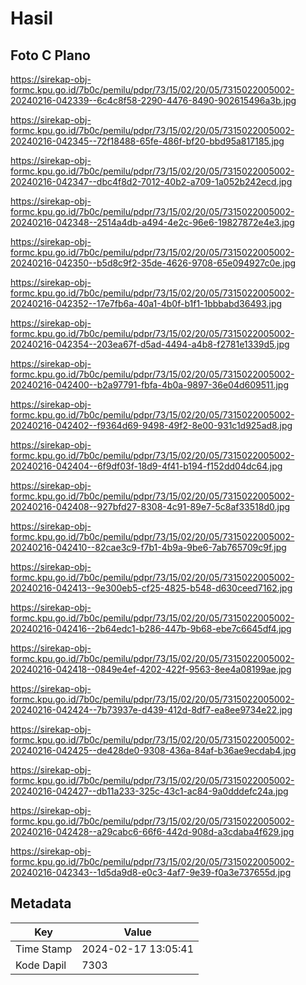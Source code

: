 # Hasil

## Foto C Plano

https://sirekap-obj-formc.kpu.go.id/7b0c/pemilu/pdpr/73/15/02/20/05/7315022005002-20240216-042339--6c4c8f58-2290-4476-8490-902615496a3b.jpg

https://sirekap-obj-formc.kpu.go.id/7b0c/pemilu/pdpr/73/15/02/20/05/7315022005002-20240216-042345--72f18488-65fe-486f-bf20-bbd95a817185.jpg

https://sirekap-obj-formc.kpu.go.id/7b0c/pemilu/pdpr/73/15/02/20/05/7315022005002-20240216-042347--dbc4f8d2-7012-40b2-a709-1a052b242ecd.jpg

https://sirekap-obj-formc.kpu.go.id/7b0c/pemilu/pdpr/73/15/02/20/05/7315022005002-20240216-042348--2514a4db-a494-4e2c-96e6-19827872e4e3.jpg

https://sirekap-obj-formc.kpu.go.id/7b0c/pemilu/pdpr/73/15/02/20/05/7315022005002-20240216-042350--b5d8c9f2-35de-4626-9708-65e094927c0e.jpg

https://sirekap-obj-formc.kpu.go.id/7b0c/pemilu/pdpr/73/15/02/20/05/7315022005002-20240216-042352--17e7fb6a-40a1-4b0f-b1f1-1bbbabd36493.jpg

https://sirekap-obj-formc.kpu.go.id/7b0c/pemilu/pdpr/73/15/02/20/05/7315022005002-20240216-042354--203ea67f-d5ad-4494-a4b8-f2781e1339d5.jpg

https://sirekap-obj-formc.kpu.go.id/7b0c/pemilu/pdpr/73/15/02/20/05/7315022005002-20240216-042400--b2a97791-fbfa-4b0a-9897-36e04d609511.jpg

https://sirekap-obj-formc.kpu.go.id/7b0c/pemilu/pdpr/73/15/02/20/05/7315022005002-20240216-042402--f9364d69-9498-49f2-8e00-931c1d925ad8.jpg

https://sirekap-obj-formc.kpu.go.id/7b0c/pemilu/pdpr/73/15/02/20/05/7315022005002-20240216-042404--6f9df03f-18d9-4f41-b194-f152dd04dc64.jpg

https://sirekap-obj-formc.kpu.go.id/7b0c/pemilu/pdpr/73/15/02/20/05/7315022005002-20240216-042408--927bfd27-8308-4c91-89e7-5c8af33518d0.jpg

https://sirekap-obj-formc.kpu.go.id/7b0c/pemilu/pdpr/73/15/02/20/05/7315022005002-20240216-042410--82cae3c9-f7b1-4b9a-9be6-7ab765709c9f.jpg

https://sirekap-obj-formc.kpu.go.id/7b0c/pemilu/pdpr/73/15/02/20/05/7315022005002-20240216-042413--9e300eb5-cf25-4825-b548-d630ceed7162.jpg

https://sirekap-obj-formc.kpu.go.id/7b0c/pemilu/pdpr/73/15/02/20/05/7315022005002-20240216-042416--2b64edc1-b286-447b-9b68-ebe7c6645df4.jpg

https://sirekap-obj-formc.kpu.go.id/7b0c/pemilu/pdpr/73/15/02/20/05/7315022005002-20240216-042418--0849e4ef-4202-422f-9563-8ee4a08199ae.jpg

https://sirekap-obj-formc.kpu.go.id/7b0c/pemilu/pdpr/73/15/02/20/05/7315022005002-20240216-042424--7b73937e-d439-412d-8df7-ea8ee9734e22.jpg

https://sirekap-obj-formc.kpu.go.id/7b0c/pemilu/pdpr/73/15/02/20/05/7315022005002-20240216-042425--de428de0-9308-436a-84af-b36ae9ecdab4.jpg

https://sirekap-obj-formc.kpu.go.id/7b0c/pemilu/pdpr/73/15/02/20/05/7315022005002-20240216-042427--db11a233-325c-43c1-ac84-9a0dddefc24a.jpg

https://sirekap-obj-formc.kpu.go.id/7b0c/pemilu/pdpr/73/15/02/20/05/7315022005002-20240216-042428--a29cabc6-66f6-442d-908d-a3cdaba4f629.jpg

https://sirekap-obj-formc.kpu.go.id/7b0c/pemilu/pdpr/73/15/02/20/05/7315022005002-20240216-042343--1d5da9d8-e0c3-4af7-9e39-f0a3e737655d.jpg


## Metadata

| Key        | Value               |
| ---------- | ------------------- |
| Time Stamp | 2024-02-17 13:05:41 |
| Kode Dapil | 7303                |



